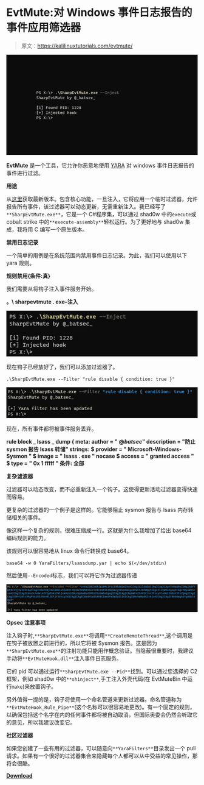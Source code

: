 # EvtMute:对 Windows 事件日志报告的事件应用筛选器

> 原文：<https://kalilinuxtutorials.com/evtmute/>

[![EvtMute : Apply A Filter To The Events Being Reported By Windows Event Logging](img/0676d38d71df1fc64980a24d76b05445.png "EvtMute : Apply A Filter To The Events Being Reported By Windows Event Logging")](https://1.bp.blogspot.com/-fuvSLp8c7Tk/X_WvC4GgaqI/AAAAAAAAISA/iafWa6GPqwo9QpWLmaqW_VdIQBw5tGJzwCLcBGAsYHQ/s728/New%2BProject.png)

**EvtMute** 是一个工具，它允许你恶意地使用 [YARA](http://virustotal.github.io/yara/) 对 windows 事件日志报告的事件进行过滤。

**用途**

从[这里](https://github.com/bats3c/EvtMute/releases/tag/v1.0)获取最新版本。包含核心功能，一旦注入，它将应用一个临时过滤器，允许报告所有事件，该过滤器可以动态更新，无需重新注入。我已经写了`**SharpEvtMute.exe**`，它是一个 C#程序集，可以通过 shad0w 中的`execute`或 cobalt strike 中的`**execute-assembly**`轻松运行。为了更好地与 shad0w 集成，我将用 C 编写一个原生版本。

**禁用日志记录**

一个简单的用例是在系统范围内禁用事件日志记录。为此，我们可以使用以下 yara 规则。

**规则禁用{条件:真}**

我们需要从将钩子注入事件服务开始。

**。\ sharpevtmute . exe–注入**

![](img/135d89df9eb3ce076f78bd3b7f130cac.png)

现在钩子已经放好了，我们可以添加过滤器了。

```
.\SharpEvtMute.exe --Filter "rule disable { condition: true }" 
```

![](img/aff0a9fcafb7ce243f71492a3d1dd1e9.png)

现在，所有事件都将被事件服务丢弃。

**rule block _ lsass _ dump {
meta:
author = " @*batsec*"
description = "防止 sysmon 报告 lsass 转储"
strings:
$ provider = " Microsoft-Windows-Sysmon "
$ image = " lsass . exe " nocase
$ access = " granted access "
$ type = " 0x 1 fffff "
条件:
全部** 

**复杂滤波器**

过滤器可以动态改变，而不必重新注入一个钩子。这使得更新活动过滤器变得快速而容易。

更复杂的过滤器的一个例子是这样的。它能够阻止 sysmon 报告与 lsass 内存转储相关的事件。

像这样一个复杂的规则，很难压缩成一行。这就是为什么我增加了给出 base64 编码规则的能力。

该规则可以很容易地从 linux 命令行转换成 base64。

```
base64 -w 0 YaraFilters/lsassdump.yar | echo $(</dev/stdin) 
```

然后使用`--Encoded`标志，我们可以将它作为过滤器传递

![](img/a040f98e684a7ca4d738370101589a3f.png)

**Opsec 注意事项**

注入钩子时,`**SharpEvtMute.exe**`将调用`**CreateRemoteThread**`,这个调用是在钩子被放置之前进行的，所以它将被 Sysmon 报告。这是因为`**SharpEvtMute.exe**`的注射功能只能用作概念验证。当隐蔽很重要时，我建议手动将`**EvtMuteHook.dll**`注入事件日志服务。

它的 pid 可以通过运行`**SharpEvtMute.exe --Pid**`找到。可以通过您选择的 C2 框架，例如 shad0w 中的`**shinject**`,手工注入外壳代码(在 EvtMuteBin 中运行`make`)来放置钩子。

另外值得一提的是，钩子将使用一个命名管道来更新过滤器。命名管道称为`**EvtMuteHook_Rule_Pipe**`(这个名称可以很容易地更改)。有一个固定的规则，以确保包括这个名字在内的任何事件都将被自动取消，但国际奥委会仍然会听取它的意见，所以我建议改变它。

**社区过滤器**

如果您创建了一些有用的过滤器，可以随意向`**YaraFilters**`目录发出一个 pull 请求。如果有一个很好的过滤器集合来隐藏每个人都可以从中受益的常见操作，那将会很酷。

[**Download**](https://github.com/bats3c/EvtMute)